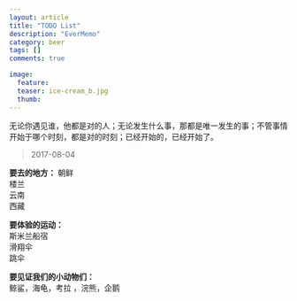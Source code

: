 ```yaml
---
layout: article
title: "TODO List"
description: "EverMemo"
category: beer
tags: []
comments: true

image:
  feature:
  teaser: ice-cream_b.jpg
  thumb:
---
```

无论你遇见谁，他都是对的人；无论发生什么事，那都是唯一发生的事；不管事情开始于哪个时刻，都是对的时刻；已经开始的，已经开始了。
> 2017-08-04

**要去的地方：**
朝鲜  
楼兰  
云南  
西藏  
  

**要体验的运动：**  
斯米兰船宿     
滑翔伞      
跳伞    

**要见证我们的小动物们：**   
鲸鲨，海龟，考拉 ，浣熊，企鹅

